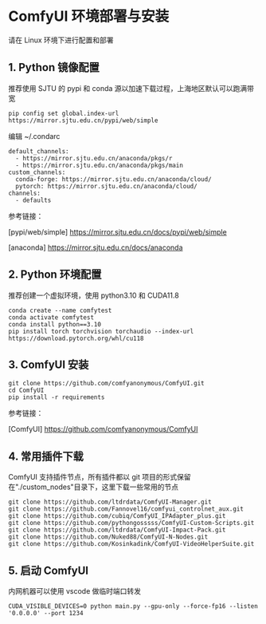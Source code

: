 # ComfyUI 环境部署与安装

请在 Linux 环境下进行配置和部署

## 1. Python 镜像配置

推荐使用 SJTU 的 pypi 和 conda 源以加速下载过程，上海地区默认可以跑满带宽

```
pip config set global.index-url https://mirror.sjtu.edu.cn/pypi/web/simple
```

编辑 ~/.condarc

```
default_channels:
  - https://mirror.sjtu.edu.cn/anaconda/pkgs/r
  - https://mirror.sjtu.edu.cn/anaconda/pkgs/main
custom_channels:
  conda-forge: https://mirror.sjtu.edu.cn/anaconda/cloud/
  pytorch: https://mirror.sjtu.edu.cn/anaconda/cloud/
channels:
  - defaults
```

参考链接：

[pypi/web/simple] https://mirror.sjtu.edu.cn/docs/pypi/web/simple

[anaconda] https://mirror.sjtu.edu.cn/docs/anaconda

## 2. Python 环境配置

推荐创建一个虚拟环境，使用 python3.10 和 CUDA11.8

```
conda create --name comfytest
conda activate comfytest
conda install python==3.10
pip install torch torchvision torchaudio --index-url https://download.pytorch.org/whl/cu118
```

## 3. ComfyUI 安装

```
git clone https://github.com/comfyanonymous/ComfyUI.git
cd ComfyUI
pip install -r requirements
```

参考链接：

[ComfyUI] https://github.com/comfyanonymous/ComfyUI

## 4. 常用插件下载

ComfyUI 支持插件节点，所有插件都以 git 项目的形式保留在"./custom_nodes"目录下，这里下载一些常用的节点

```
git clone https://github.com/ltdrdata/ComfyUI-Manager.git
git clone https://github.com/Fannovel16/comfyui_controlnet_aux.git
git clone https://github.com/cubiq/ComfyUI_IPAdapter_plus.git
git clone https://github.com/pythongosssss/ComfyUI-Custom-Scripts.git
git clone https://github.com/ltdrdata/ComfyUI-Impact-Pack.git
git clone https://github.com/Nuked88/ComfyUI-N-Nodes.git
git clone https://github.com/Kosinkadink/ComfyUI-VideoHelperSuite.git
```

## 5. 启动 ComfyUI

内网机器可以使用 vscode 做临时端口转发

```
CUDA_VISIBLE_DEVICES=0 python main.py --gpu-only --force-fp16 --listen '0.0.0.0' --port 1234
```
